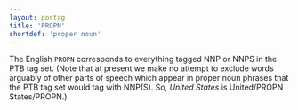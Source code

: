 ```yaml
---
layout: postag
title: 'PROPN'
shortdef: 'proper noun'
---
```


The English `PROPN` corresponds to everything tagged NNP or NNPS in the PTB tag set. (Note that at present we make no attempt to exclude words arguably of other parts of speech which appear in proper noun phrases that the PTB tag set would tag with NNP(S). So, _United States_ is United/PROPN States/PROPN.)
<!-- Interlanguage links updated Út zář 29 18:40:47 CEST 2020 -->
